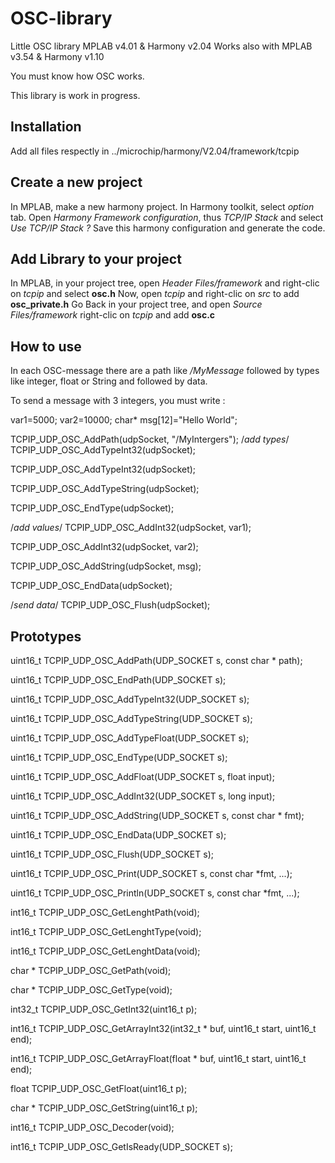 # OSC-library
Little OSC library MPLAB v4.01 &amp; Harmony v2.04 
Works also with MPLAB v3.54 &amp; Harmony v1.10

You must know how OSC works.

This library is work in progress.

## Installation
Add all files respectly in ../microchip/harmony/V2.04/framework/tcpip

## Create a new project
In MPLAB, make a new harmony project. 
In Harmony toolkit, select *option* tab. 
Open *Harmony Framework configuration*, thus *TCP/IP Stack* and select *Use TCP/IP Stack ?*
Save this harmony configuration and generate the code.

## Add Library to your project
In MPLAB, in your project tree, open *Header Files/framework* and right-clic on *tcpip* and select **osc.h**
Now, open *tcpip* and right-clic on *src* to add **osc_private.h**
Go Back in your project tree, and open *Source Files/framework* right-clic on *tcpip* and add **osc.c**

## How to use
In each OSC-message there are a path like */MyMessage* followed by types like integer, float or String and followed by data.

To send a message with 3 integers, you must write :

var1=5000;
var2=10000;
char* msg[12]="Hello World";

TCPIP_UDP_OSC_AddPath(udpSocket, "/MyIntergers");
/*add types*/
TCPIP_UDP_OSC_AddTypeInt32(udpSocket);

TCPIP_UDP_OSC_AddTypeInt32(udpSocket);

TCPIP_UDP_OSC_AddTypeString(udpSocket);

TCPIP_UDP_OSC_EndType(udpSocket);

/*add values*/
TCPIP_UDP_OSC_AddInt32(udpSocket, var1);

TCPIP_UDP_OSC_AddInt32(udpSocket, var2);

TCPIP_UDP_OSC_AddString(udpSocket, msg);

TCPIP_UDP_OSC_EndData(udpSocket);

/*send data*/
TCPIP_UDP_OSC_Flush(udpSocket);

## Prototypes
uint16_t TCPIP_UDP_OSC_AddPath(UDP_SOCKET s, const char * path);

uint16_t TCPIP_UDP_OSC_EndPath(UDP_SOCKET s);

uint16_t TCPIP_UDP_OSC_AddTypeInt32(UDP_SOCKET s);

uint16_t TCPIP_UDP_OSC_AddTypeString(UDP_SOCKET s);

uint16_t TCPIP_UDP_OSC_AddTypeFloat(UDP_SOCKET s);

uint16_t TCPIP_UDP_OSC_EndType(UDP_SOCKET s);

uint16_t TCPIP_UDP_OSC_AddFloat(UDP_SOCKET s, float input);

uint16_t TCPIP_UDP_OSC_AddInt32(UDP_SOCKET s, long input);

uint16_t TCPIP_UDP_OSC_AddString(UDP_SOCKET s, const char * fmt);

uint16_t TCPIP_UDP_OSC_EndData(UDP_SOCKET s);

uint16_t TCPIP_UDP_OSC_Flush(UDP_SOCKET s);

uint16_t TCPIP_UDP_OSC_Print(UDP_SOCKET s, const char *fmt, ...);

uint16_t TCPIP_UDP_OSC_Println(UDP_SOCKET s, const char *fmt, ...);

int16_t TCPIP_UDP_OSC_GetLenghtPath(void);

int16_t TCPIP_UDP_OSC_GetLenghtType(void);

int16_t TCPIP_UDP_OSC_GetLenghtData(void);

char * TCPIP_UDP_OSC_GetPath(void);

char * TCPIP_UDP_OSC_GetType(void);

int32_t TCPIP_UDP_OSC_GetInt32(uint16_t p);

int16_t TCPIP_UDP_OSC_GetArrayInt32(int32_t * buf, uint16_t start, uint16_t end);

int16_t TCPIP_UDP_OSC_GetArrayFloat(float * buf, uint16_t start, uint16_t end);

float TCPIP_UDP_OSC_GetFloat(uint16_t p);

char * TCPIP_UDP_OSC_GetString(uint16_t p);

int16_t TCPIP_UDP_OSC_Decoder(void);

int16_t TCPIP_UDP_OSC_GetIsReady(UDP_SOCKET s);


